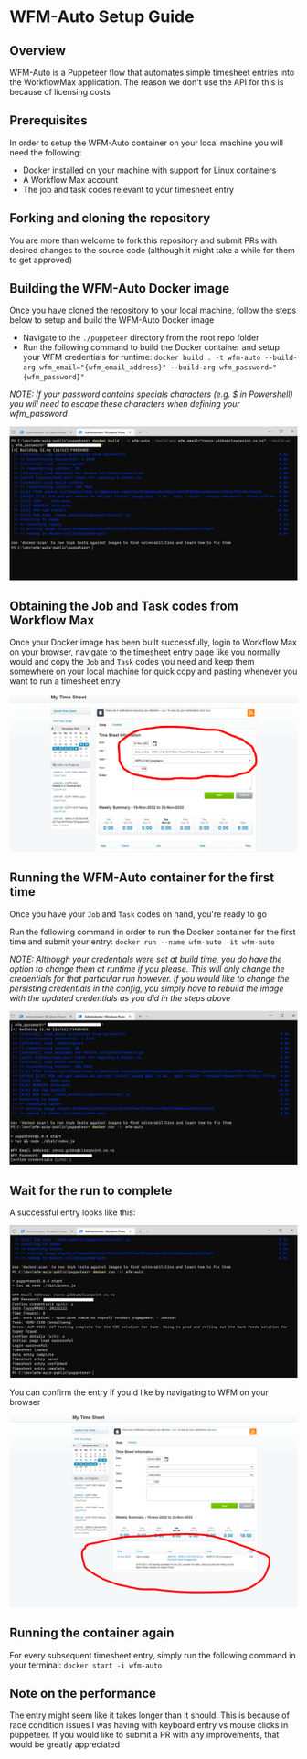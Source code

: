 # WFM-Auto Setup Guide

## Overview
WFM-Auto is a Puppeteer flow that automates simple timesheet entries into the WorkflowMax application. The reason we don't use the API for this is because of licensing costs

## Prerequisites
In order to setup the WFM-Auto container on your local machine you will need the following:

- Docker installed on your machine with support for Linux containers
- A Workflow Max account
- The job and task codes relevant to your timesheet entry

## Forking and cloning the repository
You are more than welcome to fork this repository and submit PRs with desired changes to the source code (although it might take a while for them to get approved)

## Building the WFM-Auto Docker image
Once you have cloned the repository to your local machine, follow the steps below to setup and build the WFM-Auto Docker image

- Navigate to the `./puppeteer` directory from the root repo folder
- Run the following command to build the Docker container and setup your WFM credentials for runtime:
    `docker build . -t wfm-auto --build-arg wfm_email="{wfm_email_address}" --build-arg wfm_password="{wfm_password}"`

_NOTE: If your password contains specials characters (e.g. $ in Powershell) you will need to escape these characters when defining your wfm_password_

![Successful Build](./screenshots/1.PNG)

## Obtaining the Job and Task codes from Workflow Max
Once your Docker image has been built successfully, login to Workflow Max on your browser, navigate to the timesheet entry page like you normally would and copy the `Job` and `Task` codes you need and keep them somewhere on your local machine for quick copy and pasting whenever you want to run a timesheet entry

![Job and Task Codes](./screenshots/2.PNG)

## Running the WFM-Auto container for the first time
Once you have your `Job` and `Task` codes on hand, you're ready to go

Run the following command in order to run the Docker container for the first time and submit your entry:
`docker run --name wfm-auto -it wfm-auto`

_NOTE: Although your credentials were set at build time, you do have the option to change them at runtime if you please. This will only change the credentials for that particular run however. If you would like to change the persisting credentials in the config, you simply have to rebuild the image with the updated credentials as you did in the steps above_

![Note on Credentials](./screenshots/3.PNG)

## Wait for the run to complete
A successful entry looks like this:

![Note on Credentials](./screenshots/4.PNG)

You can confirm the entry if you'd like by navigating to WFM on your browser

![Note on Credentials](./screenshots/5.PNG)

## Running the container again
For every subsequent timesheet entry, simply run the following command in your terminal:
`docker start -i wfm-auto`

## Note on the performance
The entry might seem like it takes longer than it should. This is because of race condition issues I was having with keyboard entry vs mouse clicks in puppeteer. If you would like to submit a PR with any improvements, that would be greatly appreciated